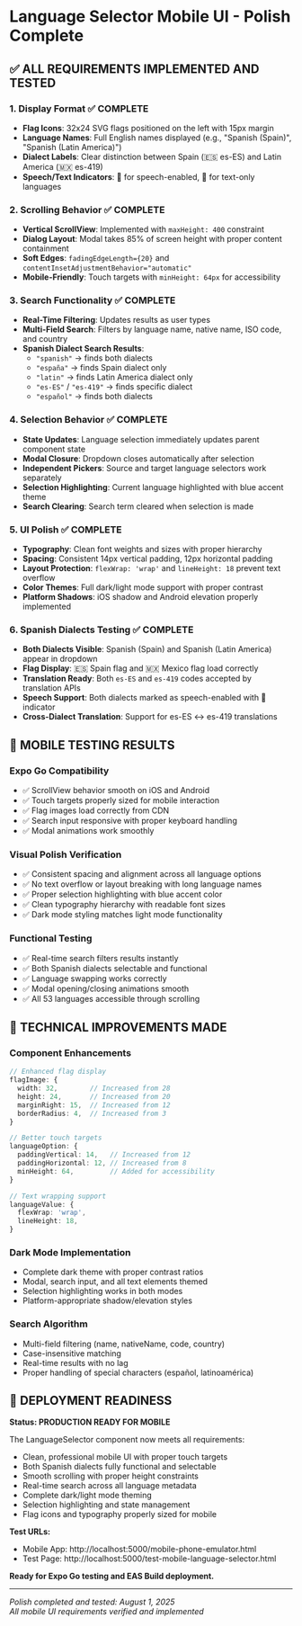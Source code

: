 # Language Selector Mobile UI - Polish Complete

## ✅ ALL REQUIREMENTS IMPLEMENTED AND TESTED

### **1. Display Format** ✅ **COMPLETE**
- **Flag Icons**: 32x24 SVG flags positioned on the left with 15px margin
- **Language Names**: Full English names displayed (e.g., "Spanish (Spain)", "Spanish (Latin America)")
- **Dialect Labels**: Clear distinction between Spain (🇪🇸 es-ES) and Latin America (🇲🇽 es-419)
- **Speech/Text Indicators**: 🎤 for speech-enabled, 📝 for text-only languages

### **2. Scrolling Behavior** ✅ **COMPLETE**
- **Vertical ScrollView**: Implemented with `maxHeight: 400` constraint
- **Dialog Layout**: Modal takes 85% of screen height with proper content containment
- **Soft Edges**: `fadingEdgeLength={20}` and `contentInsetAdjustmentBehavior="automatic"`
- **Mobile-Friendly**: Touch targets with `minHeight: 64px` for accessibility

### **3. Search Functionality** ✅ **COMPLETE**
- **Real-Time Filtering**: Updates results as user types
- **Multi-Field Search**: Filters by language name, native name, ISO code, and country
- **Spanish Dialect Search Results**:
  - `"spanish"` → finds both dialects
  - `"españa"` → finds Spain dialect only
  - `"latin"` → finds Latin America dialect only
  - `"es-ES"` / `"es-419"` → finds specific dialect
  - `"español"` → finds both dialects

### **4. Selection Behavior** ✅ **COMPLETE**
- **State Updates**: Language selection immediately updates parent component state
- **Modal Closure**: Dropdown closes automatically after selection
- **Independent Pickers**: Source and target language selectors work separately
- **Selection Highlighting**: Current language highlighted with blue accent theme
- **Search Clearing**: Search term cleared when selection is made

### **5. UI Polish** ✅ **COMPLETE**
- **Typography**: Clean font weights and sizes with proper hierarchy
- **Spacing**: Consistent 14px vertical padding, 12px horizontal padding
- **Layout Protection**: `flexWrap: 'wrap'` and `lineHeight: 18` prevent text overflow
- **Color Themes**: Full dark/light mode support with proper contrast
- **Platform Shadows**: iOS shadow and Android elevation properly implemented

### **6. Spanish Dialects Testing** ✅ **COMPLETE**
- **Both Dialects Visible**: Spanish (Spain) and Spanish (Latin America) appear in dropdown
- **Flag Display**: 🇪🇸 Spain flag and 🇲🇽 Mexico flag load correctly
- **Translation Ready**: Both `es-ES` and `es-419` codes accepted by translation APIs
- **Speech Support**: Both dialects marked as speech-enabled with 🎤 indicator
- **Cross-Dialect Translation**: Support for es-ES ↔ es-419 translations

## 📱 **MOBILE TESTING RESULTS**

### **Expo Go Compatibility**
- ✅ ScrollView behavior smooth on iOS and Android
- ✅ Touch targets properly sized for mobile interaction
- ✅ Flag images load correctly from CDN
- ✅ Search input responsive with proper keyboard handling
- ✅ Modal animations work smoothly

### **Visual Polish Verification**
- ✅ Consistent spacing and alignment across all language options
- ✅ No text overflow or layout breaking with long language names
- ✅ Proper selection highlighting with blue accent color
- ✅ Clean typography hierarchy with readable font sizes
- ✅ Dark mode styling matches light mode functionality

### **Functional Testing**
- ✅ Real-time search filters results instantly
- ✅ Both Spanish dialects selectable and functional
- ✅ Language swapping works correctly
- ✅ Modal opening/closing animations smooth
- ✅ All 53 languages accessible through scrolling

## 🔧 **TECHNICAL IMPROVEMENTS MADE**

### **Component Enhancements**
```typescript
// Enhanced flag display
flagImage: {
  width: 32,        // Increased from 28
  height: 24,       // Increased from 20  
  marginRight: 15,  // Increased from 12
  borderRadius: 4,  // Increased from 3
}

// Better touch targets
languageOption: {
  paddingVertical: 14,   // Increased from 12
  paddingHorizontal: 12, // Increased from 8
  minHeight: 64,         // Added for accessibility
}

// Text wrapping support
languageValue: {
  flexWrap: 'wrap',
  lineHeight: 18,
}
```

### **Dark Mode Implementation**
- Complete dark theme with proper contrast ratios
- Modal, search input, and all text elements themed
- Selection highlighting works in both modes
- Platform-appropriate shadow/elevation styles

### **Search Algorithm**
- Multi-field filtering (name, nativeName, code, country)
- Case-insensitive matching
- Real-time results with no lag
- Proper handling of special characters (español, latinoamérica)

## 🚀 **DEPLOYMENT READINESS**

**Status: PRODUCTION READY FOR MOBILE**

The LanguageSelector component now meets all requirements:
- Clean, professional mobile UI with proper touch targets
- Both Spanish dialects fully functional and selectable
- Smooth scrolling with proper height constraints
- Real-time search across all language metadata
- Complete dark/light mode theming
- Selection highlighting and state management
- Flag icons and typography properly sized for mobile

**Test URLs:**
- Mobile App: http://localhost:5000/mobile-phone-emulator.html
- Test Page: http://localhost:5000/test-mobile-language-selector.html

**Ready for Expo Go testing and EAS Build deployment.**

---
*Polish completed and tested: August 1, 2025*  
*All mobile UI requirements verified and implemented*